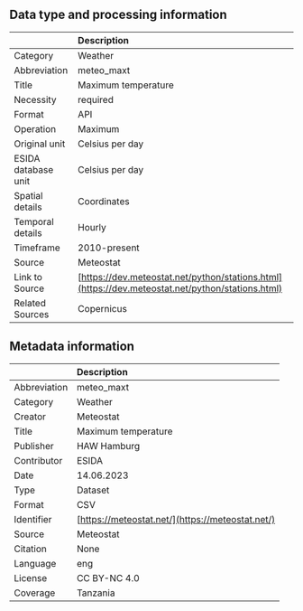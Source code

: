 ## Data type and processing information 

|                     | Description                                                                                      |
|:--------------------|:-------------------------------------------------------------------------------------------------|
| Category            | Weather                                                                                          |
| Abbreviation        | meteo_maxt                                                                                       |
| Title               | Maximum temperature                                                                              |
| Necessity           | required                                                                                         |
| Format              | API                                                                                              |
| Operation           | Maximum                                                                                          |
| Original unit       | Celsius per day                                                                                  |
| ESIDA database unit | Celsius per day                                                                                  |
| Spatial details     | Coordinates                                                                                      |
| Temporal details    | Hourly                                                                                           |
| Timeframe           | 2010-present                                                                                     |
| Source              | Meteostat                                                                                        |
| Link to Source      | [https://dev.meteostat.net/python/stations.html](https://dev.meteostat.net/python/stations.html) |
| Related Sources     | Copernicus                                                                                       |

## Metadata information 

|              | Description                                      |
|:-------------|:-------------------------------------------------|
| Abbreviation | meteo_maxt                                       |
| Category     | Weather                                          |
| Creator      | Meteostat                                        |
| Title        | Maximum temperature                              |
| Publisher    | HAW Hamburg                                      |
| Contributor  | ESIDA                                            |
| Date         | 14.06.2023                                       |
| Type         | Dataset                                          |
| Format       | CSV                                              |
| Identifier   | [https://meteostat.net/](https://meteostat.net/) |
| Source       | Meteostat                                        |
| Citation     | None                                             |
| Language     | eng                                              |
| License      | CC BY-NC 4.0                                     |
| Coverage     | Tanzania                                         |